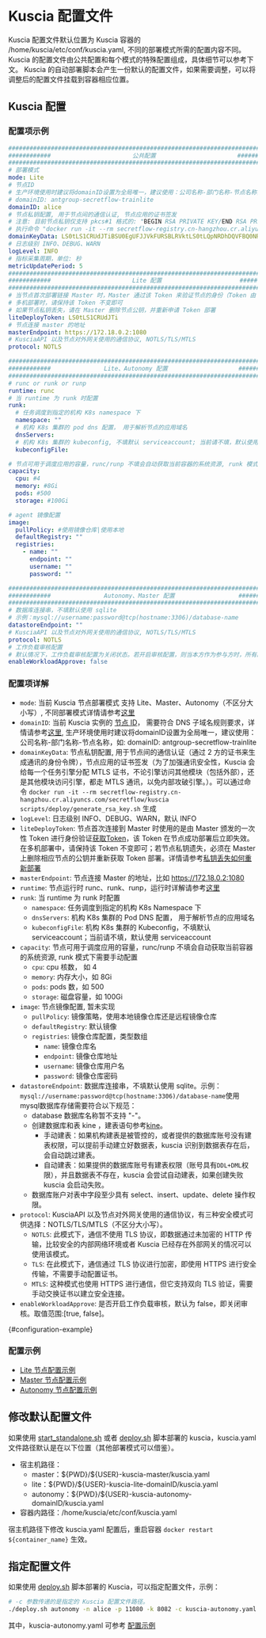 # Kuscia 配置文件

Kuscia 配置文件默认位置为 Kuscia 容器的 /home/kuscia/etc/conf/kuscia.yaml, 不同的部署模式所需的配置内容不同。
Kuscia 的配置文件由公共配置和每个模式的特殊配置组成，具体细节可以参考下文。 Kuscia 的自动部署脚本会产生一份默认的配置文件，如果需要调整，可以将调整后的配置文件挂载到容器相应位置。

## Kuscia 配置
### 配置项示例
```yaml
#############################################################################
############                       公共配置                       ############
#############################################################################
# 部署模式
mode: Lite
# 节点ID
# 生产环境使用时建议将domainID设置为全局唯一，建议使用：公司名称-部门名称-节点名称，如：
# domainID: antgroup-secretflow-trainlite
domainID: alice
# 节点私钥配置, 用于节点间的通信认证, 节点应用的证书签发
# 注意: 目前节点私钥仅支持 pkcs#1 格式的: "BEGIN RSA PRIVATE KEY/END RSA PRIVATE KEY"
# 执行命令 "docker run -it --rm secretflow-registry.cn-hangzhou.cr.aliyuncs.com/secretflow/kuscia scripts/deploy/generate_rsa_key.sh" 生成私钥
domainKeyData: LS0tLS1CRUdJTiBSU0EgUFJJVkFURSBLRVktLS0tLQpNRDhDQVFBQ0NRREdsY1Y3MTd5V3l3SURBUUFCQWdrQXR5RGVueG0wUGVFQ0JRRHJVTGUvQWdVQTJBcUQ5UUlFCmFuYkxtd0lFZWFaYUxRSUZBSjZ1S2tjPQotLS0tLUVORCBSU0EgUFJJVkFURSBLRVktLS0tLQo
# 日志级别 INFO、DEBUG、WARN
logLevel: INFO
# 指标采集周期，单位: 秒
metricUpdatePeriod: 5
#############################################################################
############                       Lite 配置                      ############
#############################################################################
# 当节点首次部署链接 Master 时，Master 通过该 Token 来验证节点的身份（Token 由 Master 颁发)，因为安全原因，该 Token 在节点部署成功后，立即失效
# 多机部署时，请保持该 Token 不变即可
# 如果节点私钥丢失，请在 Master 删除节点公钥，并重新申请 Token 部署
liteDeployToken: LS0tLS1CRUdJTi
# 节点连接 master 的地址
masterEndpoint: https://172.18.0.2:1080
# KusciaAPI 以及节点对外网关使用的通信协议, NOTLS/TLS/MTLS
protocol: NOTLS

#############################################################################
############               Lite、Autonomy 配置                    ############
#############################################################################
# runc or runk or runp
runtime: runc
# 当 runtime 为 runk 时配置
runk:
  # 任务调度到指定的机构 K8s namespace 下
  namespace: ""
  # 机构 K8s 集群的 pod dns 配置， 用于解析节点的应用域名
  dnsServers:
  # 机构 K8s 集群的 kubeconfig, 不填默认 serviceaccount; 当前请不填，默认使用 serviceaccount
  kubeconfigFile:

# 节点可用于调度应用的容量，runc/runp 不填会自动获取当前容器的系统资源, runk 模式下需要手动配置
capacity:
  cpu: #4
  memory: #8Gi
  pods: #500
  storage: #100Gi

# agent 镜像配置
image:
  pullPolicy: #使用镜像仓库|使用本地
  defaultRegistry: ""
  registries:
    - name: ""
      endpoint: ""
      username: ""
      password: ""

#############################################################################
############               Autonomy、Master 配置                  ############
#############################################################################
# 数据库连接串，不填默认使用 sqlite
# 示例：mysql://username:password@tcp(hostname:3306)/database-name
datastoreEndpoint: ""
# KusciaAPI 以及节点对外网关使用的通信协议, NOTLS/TLS/MTLS
protocol: NOTLS
# 工作负载审核配置
# 默认情况下，工作负载审核配置为关闭状态。若开启审核配置，则当本方作为参与方时，所有的 Job 需要调用 KusciaAPI 进行作业审核。生产环境建议开启审核
enableWorkloadApprove: false
```

### 配置项详解
- `mode`: 当前 Kuscia 节点部署模式 支持 Lite、Master、Autonomy（不区分大小写）, 不同部署模式详情请参考[这里](../reference/architecture_cn)
- `domainID`: 当前 Kuscia 实例的 [节点 ID](../reference/concepts/domain_cn)， 需要符合 DNS 子域名规则要求，详情请参考[这里](https://kubernetes.io/zh-cn/docs/concepts/overview/working-with-objects/names/#dns-subdomain-names), 生产环境使用时建议将domainID设置为全局唯一，建议使用：公司名称-部门名称-节点名称，如: domainID: antgroup-secretflow-trainlite
- `domainKeyData`: 节点私钥配置, 用于节点间的通信认证（通过 2 方的证书来生成通讯的身份令牌），节点应用的证书签发（为了加强通讯安全性，Kuscia 会给每一个任务引擎分配 MTLS 证书，不论引擎访问其他模块（包括外部），还是其他模块访问引擎，都走 MTLS 通讯，以免内部攻破引擎。）。可以通过命令 `docker run -it --rm secretflow-registry.cn-hangzhou.cr.aliyuncs.com/secretflow/kuscia scripts/deploy/generate_rsa_key.sh` 生成
- `logLevel`: 日志级别 INFO、DEBUG、WARN，默认 INFO
- `liteDeployToken`: 节点首次连接到 Master 时使用的是由 Master 颁发的一次性 Token 进行身份验证[获取Token](../deployment/deploy_master_lite_cn.md#lite-alice)，该 Token 在节点成功部署后立即失效。在多机部署中，请保持该 Token 不变即可；若节点私钥遗失，必须在 Master 上删除相应节点的公钥并重新获取 Token 部署。详情请参考[私钥丢失如何重新部署](./../reference/troubleshoot/private_key_loss.md)
- `masterEndpoint`: 节点连接 Master 的地址，比如 https://172.18.0.2:1080
- `runtime`: 节点运行时 runc、runk、runp，运行时详解请参考[这里](../reference/architecture_cn.md#agent)
- `runk`: 当 runtime 为 runk 时配置
  - `namespace`: 任务调度到指定的机构 K8s Namespace 下
  - `dnsServers`: 机构 K8s 集群的 Pod DNS 配置， 用于解析节点的应用域名
  - `kubeconfigFile`: 机构 K8s 集群的 Kubeconfig，不填默认 serviceaccount；当前请不填，默认使用 serviceaccount
- `capacity`: 节点可用于调度应用的容量，runc/runp 不填会自动获取当前容器的系统资源, runk 模式下需要手动配置
  - `cpu`: cpu 核数， 如 4
  - `memory`: 内存大小，如 8Gi
  - `pods`: pods 数，如 500
  - `storage`: 磁盘容量，如 100Gi
- `image`: 节点镜像配置, 暂未实现
  - `pullPolicy`: 镜像策略，使用本地镜像仓库还是远程镜像仓库
  - `defaultRegistry`: 默认镜像
  - `registries`: 镜像仓库配置，类型数组
    - `name`: 镜像仓库名
    - `endpoint`: 镜像仓库地址
    - `username`: 镜像仓库用户名
    - `password`: 镜像仓库密码
- `datastoreEndpoint`: 数据库连接串，不填默认使用 sqlite。示例：`mysql://username:password@tcp(hostname:3306)/database-name`使用mysql数据库存储需要符合以下规范：
  - database 数据库名称暂不支持 "-"。
  - 创建数据库和表 kine ，建表语句参考[kine](https://github.com/secretflow/kuscia/blob/main/hack/k8s/kine.sql)。
    - 手动建表：如果机构建表是被管控的，或者提供的数据库账号没有建表权限，可以提前手动建立好数据表，kuscia 识别到数据表存在后，会自动跳过建表。
    - 自动建表：如果提供的数据库账号有建表权限（账号具有`DDL+DML`权限），并且数据表不存在，kuscia 会尝试自动建表，如果创建失败 kuscia 会启动失败。
  - 数据库账户对表中字段至少具有 select、insert、update、delete 操作权限。
- `protocol`: KusciaAPI 以及节点对外网关使用的通信协议，有三种安全模式可供选择：NOTLS/TLS/MTLS（不区分大小写）。
  - `NOTLS`: 此模式下，通信不使用 TLS 协议，即数据通过未加密的 HTTP 传输，比较安全的内部网络环境或者 Kuscia 已经存在外部网关的情况可以使用该模式。
  - `TLS`: 在此模式下，通信通过 TLS 协议进行加密，即使用 HTTPS 进行安全传输，不需要手动配置证书。
  - `MTLS`: 这种模式也使用 HTTPS 进行通信，但它支持双向 TLS 验证，需要手动交换证书以建立安全连接。
- `enableWorkloadApprove`: 是否开启工作负载审核，默认为 false，即关闭审核。取值范围:[true, false]。

{#configuration-example}
### 配置示例
- [Lite 节点配置示例](https://github.com/secretflow/kuscia/tree/main/scripts/templates/kuscia-lite.yaml)
- [Master 节点配置示例](https://github.com/secretflow/kuscia/tree/main/scripts/templates/kuscia-master.yaml)
- [Autonomy 节点配置示例](https://github.com/secretflow/kuscia/tree/main/scripts/templates/kuscia-autonomy.yaml)

## 修改默认配置文件
如果使用 [start_standalone.sh](https://github.com/secretflow/kuscia/blob/main/scripts/deploy/start_standalone.sh) 或者 [deploy.sh](https://github.com/secretflow/kuscia/blob/main/scripts/deploy/deploy.sh) 脚本部署的 kuscia，kuscia.yaml 文件路径默认是在以下位置（其他部署模式可以借鉴）。
- 宿主机路径：
  - master：\${PWD}/\${USER}-kuscia-master/kuscia.yaml
  - lite：\${PWD}/\${USER}-kuscia-lite-domainID/kuscia.yaml
  - autonomy：\${PWD}/\${USER}-kuscia-autonomy-domainID/kuscia.yaml
- 容器内路径：/home/kuscia/etc/conf/kuscia.yaml

宿主机路径下修改 kuscia.yaml 配置后，重启容器 `docker restart ${container_name}` 生效。

## 指定配置文件
如果使用 [deploy.sh](https://github.com/secretflow/kuscia/blob/main/scripts/deploy/deploy.sh) 脚本部署的 Kuscia，可以指定配置文件，示例：
```bash
# -c 参数传递的是指定的 Kuscia 配置文件路径。
./deploy.sh autonomy -n alice -p 11080 -k 8082 -c kuscia-autonomy.yaml
```
其中，kuscia-autonomy.yaml 可参考 [配置示例](#configuration-example)
